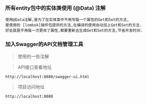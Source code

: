 
### 所有entity包中的实体类使用 (@Data) 注解

```
使用@Data注解,是为了在实体类中不用写每一个属性的Get和Set的方法,
是使用的 [lombok]插件包提供的方法,在编译的使用自动加上Get和Set的方法.
好处就是不用每一次更改了属性,都要重新去生成Get和Set的方法,节省开发时间.
```


### 加入Swagger的API文档管理工具

> 使用的一些注解

> API接口查看地址

```
http://localhost:8080/swagger-ui.html
```

> 项目访问地址

```
http://localhost:8080
```